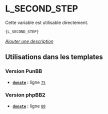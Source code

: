 # L_SECOND_STEP


Cette variable est utilisable directement.

```html
{L_SECOND_STEP}
```

[*Ajouter une description*](https://fa-tvars.appspot.com/var/L_SECOND_STEP)

## Utilisations dans les templates

### Version PunBB
* __[`donate`](../tpl/var/punbb/donate.md#readme) :__ ligne [`75`](../tpl/src/punbb/donate.tpl#L75)

### Version phpBB2
* __[`donate`](../tpl/var/subsilver/donate.md#readme) :__ ligne [`80`](../tpl/src/subsilver/donate.tpl#L80)